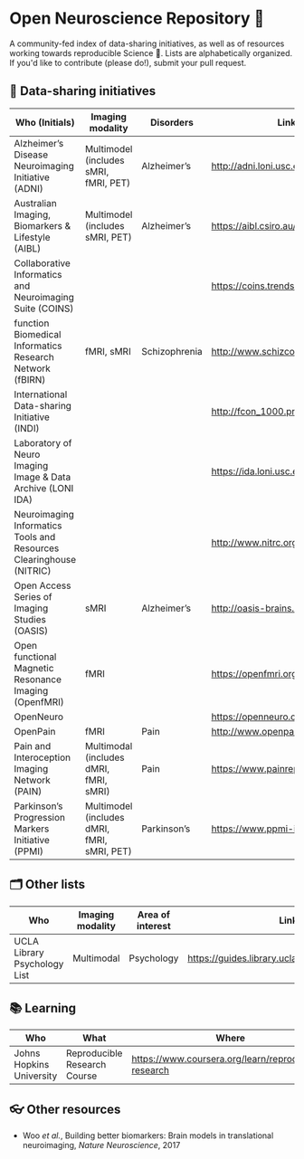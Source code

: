 # Open Neuroscience Repository 🧠

A community-fed index of data-sharing initiatives, as well as of resources working towards reproducible Science 🧪.
Lists are alphabetically organized. If you'd like to contribute (please do!), submit your pull request.

## 💾 Data-sharing initiatives

| Who (Initials) | Imaging modality  | Disorders | Link |
--- | --- | --- | ---
| Alzheimer’s Disease Neuroimaging Initiative (ADNI) | Multimodel (includes sMRI, fMRI, PET) | Alzheimer’s| http://adni.loni.usc.edu/ |
|Australian Imaging, Biomarkers & Lifestyle (AIBL) | Multimodel (includes sMRI, PET) | Alzheimer’s | https://aibl.csiro.au/ | 
| Collaborative Informatics and Neuroimaging Suite (COINS) | | | https://coins.trendscenter.org/|
| function Biomedical Informatics Research Network (fBIRN) | fMRI, sMRI| Schizophrenia|http://www.schizconnect.org/ |
|International Data-sharing Initiative (INDI)| | | http://fcon_1000.projects.nitrc.org/| 
| Laboratory of Neuro Imaging Image & Data Archive (LONI IDA) | | | https://ida.loni.usc.edu/login.jsp|  
|Neuroimaging Informatics Tools and Resources Clearinghouse (NITRIC) | | | http://www.nitrc.org/|
| Open Access Series of Imaging Studies (OASIS) | sMRI | Alzheimer’s | http://oasis-brains.org/|
| Open functional Magnetic Resonance Imaging (OpenfMRI) | fMRI | | https://openfmri.org/|
|OpenNeuro| | | https://openneuro.org/|
| OpenPain | fMRI| Pain| http://www.openpain.org/|
| Pain and Interoception Imaging Network (PAIN) | Multimodal (includes dMRI, fMRI, sMRI) |Pain | https://www.painrepository.org/|
| Parkinson’s Progression Markers Initiative (PPMI) | Multimodel (includes dMRI, fMRI, sMRI, PET)| Parkinson’s| https://www.ppmi-info.org/|

## 🗂 Other lists
| Who | Imaging modality  | Area of interest | Link |
--- | --- | --- | ---
| UCLA Library Psychology List | Multimodal | Psychology| https://guides.library.ucla.edu/psychology/data|

## 📚 Learning
| Who | What  | Where |
--- | --- | --- 
|Johns Hopkins University| Reproducible Research Course|https://www.coursera.org/learn/reproducible-research|



## 👓 Other resources
- Woo *et al.*, Building better biomarkers: Brain models in translational neuroimaging, *Nature Neuroscience*, 2017

